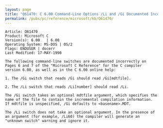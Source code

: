 ```yaml
---
layout: page
title: "Q61470: C 6.00 Command-Line Options /Li and /Gi Documented Incorrectly"
permalink: /pubs/pc/reference/microsoft/kb/Q61470/
---
```


	Article: Q61470
	Product: Microsoft C
	Version(s): 6.00   | 6.00
	Operating System: MS-DOS | OS/2
	Flags: ENDUSER | docerr
	Last Modified: 17-MAY-1990
	
	The following command-line switches are documented incorrectly on
	Pages 6 and 7 of the "Microsoft C Reference" for the C compiler
	version 6.00, as well as in the C 6.00 online help:
	
	1. The /Gi switch that reads /Gi should read /Gi[mdtfile].
	
	2. The /Li switch that reads /Li[number] should read /Li.
	
	The /Gi switch takes an optional mdtfile argument, which specifies the
	name of the file to contain the incremental compilation information.
	If mdtfile is unspecified, /Gi defaults to <basename>.MDT.
	
	The /Li switch does not take an optional argument. In the presence of
	an argument (for example, /Li60) the compiler will generate an
	"unknown switch" warning and ignore it.
